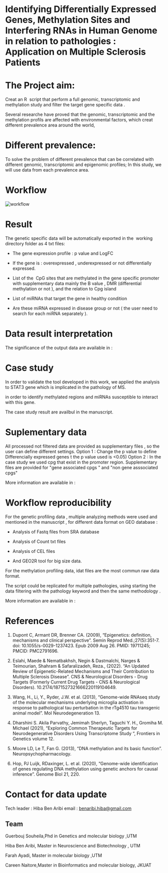 # Identifying Differentially Expressed Genes, Methylation Sites and Interfering RNAs in Human Genome in relation to pathologies : Application on Multiple Sclerosis Patients 

# The Project aim:
Creat an R  script that perform a full genomic, transcriptomic and methylation study  and filter the target gene specific data .

Several researche  have proved that the genomic, transcriptomic and the methylation profils are affected with environmental factors, which creat different prevalence area around the world,

# Different prevalence:

To solve the problem of different prevalence that can be correlated with different genomic, transcriptomic and epigenomic profiles; 
In this study, we will use data from each prevalence area.


# Workflow
![workflow](https://user-images.githubusercontent.com/73958439/163676806-83611165-1435-47a1-822c-82b354d1ad5b.jpg)


# Result 

The genetic specific data will be automatically exported in the  working directory folder as 4 txt files:

- The gene expression profile : p value and LogFC

- If the gene is : overexpressed , underexpressed or not differentially expressed.

- List of the  CpG sites that are methylated in the gene specific promoter with supplementary data mainly the B value , DMR (differential methylation or not ), and  the relation to Cpg island

- List of miRNAs that target the gene in healthy condition

- Are these miRNA expressed in disease group or not ( the user need to search for each miRNA separately ).


# Data result interpretation

The significance of the output data are  available in : 

# Case study
In order to validate the tool developed in this work, we applied the analysis to STAT3 gene which is implicated in the pathology of MS. 

in order to identify methylated regions and miRNAs susceptible to interact with this gene.

The case study result are availbul in the manuscript.

# Suplementary data

All processed not filtered data are provided as supplementary files , so the user can define different settings.
Option 1 : Change the p value to define  Differencially expressed genes  t the p value used is <0.05)
Option 2 : In the case study we used cpg that exist in the promoter region.
Supplementary files are provided for "gene associated cpgs " and "non gene asssociated cpgs"

More information are available in : 

# Workflow reproducibility

For the genetic profiling data , multiple analyzing methods were used and mentioned in the manuscript , for different data format on GEO database : 

- Analysis of Fastq files from SRA database

- Analysis of Count txt files

- Analysis of CEL files

- And GEO2R tool for big size data.

For the methylation profiling data, idat files are the most commun raw data format.

The script could be replicated for multiple pathologies, using starting the data filtering with the pathology keyword and then the same methodology .

More information are available in : 

# References 

1. Dupont C, Armant DR, Brenner CA. (2009), “Epigenetics: definition, mechanisms and clinical perspective”. Semin Reprod Med.;27(5):351-7. doi: 10.1055/s-0029-1237423. Epub 2009 Aug 26. PMID: 19711245; PMCID: PMC2791696.


2. Eslahi, Maede & Nematbakhsh, Negin & Dastmalchi, Narges & Teimourian, Shahram & Safaralizadeh, Reza., (2022). “An Updated Review of Epigenetic-Related Mechanisms and Their Contribution to Multiple Sclerosis Disease”. CNS & Neurological Disorders - Drug Targets (Formerly Current Drug Targets - CNS & Neurological Disorders). 10.2174/1871527321666220119104649. 


3. Wang, H., Li, Y., Ryder, J.W. et al. (2013), “Genome-wide RNAseq study of the molecular mechanisms underlying microglia activation in response to pathological tau perturbation in the rTg4510 tau transgenic animal model”. Mol Neurodegeneration 13.

4. Dharshini S. Akila Parvathy, Jemimah Sherlyn, Taguchi Y. H., Gromiha M. Michael (2021), “Exploring Common Therapeutic Targets for Neurodegenerative Disorders Using Transcriptome Study “, Frontiers in Genetics volume 12. 

5. Moore LD, Le T, Fan G. (2013), “DNA methylation and its basic function”. Neuropsychopharmacology.


6. Hop, PJ Luijk, RDaxinger, L. et al. (2020), “Genome-wide identification of genes regulating DNA methylation using genetic anchors for causal inference”. Genome Biol 21, 220.

# Contact for data update 
Tech leader : Hiba Ben Aribi
email : benaribi.hiba@gmail.com


## Team 
Guerbouj Souheila,Phd in Genetics and molecular biology ,UTM

Hiba Ben Aribi, Master in Neuroscience and Biotechnology , UTM

Farah Ayadi, Master in molecular biology ,UTM

Careen Naitore,Master in Bioinformatics and molecular biology, JKUAT



